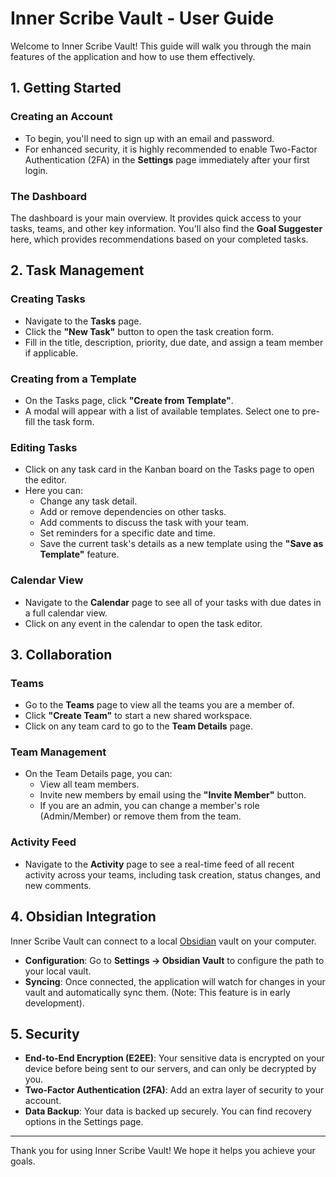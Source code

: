 # Inner Scribe Vault - User Guide

Welcome to Inner Scribe Vault! This guide will walk you through the main features of the application and how to use them effectively.

## 1. Getting Started

### Creating an Account
- To begin, you'll need to sign up with an email and password.
- For enhanced security, it is highly recommended to enable Two-Factor Authentication (2FA) in the **Settings** page immediately after your first login.

### The Dashboard
The dashboard is your main overview. It provides quick access to your tasks, teams, and other key information. You'll also find the **Goal Suggester** here, which provides recommendations based on your completed tasks.

## 2. Task Management

### Creating Tasks
- Navigate to the **Tasks** page.
- Click the **"New Task"** button to open the task creation form.
- Fill in the title, description, priority, due date, and assign a team member if applicable.

### Creating from a Template
- On the Tasks page, click **"Create from Template"**.
- A modal will appear with a list of available templates. Select one to pre-fill the task form.

### Editing Tasks
- Click on any task card in the Kanban board on the Tasks page to open the editor.
- Here you can:
  - Change any task detail.
  - Add or remove dependencies on other tasks.
  - Add comments to discuss the task with your team.
  - Set reminders for a specific date and time.
  - Save the current task's details as a new template using the **"Save as Template"** feature.

### Calendar View
- Navigate to the **Calendar** page to see all of your tasks with due dates in a full calendar view.
- Click on any event in the calendar to open the task editor.

## 3. Collaboration

### Teams
- Go to the **Teams** page to view all the teams you are a member of.
- Click **"Create Team"** to start a new shared workspace.
- Click on any team card to go to the **Team Details** page.

### Team Management
- On the Team Details page, you can:
  - View all team members.
  - Invite new members by email using the **"Invite Member"** button.
  - If you are an admin, you can change a member's role (Admin/Member) or remove them from the team.

### Activity Feed
- Navigate to the **Activity** page to see a real-time feed of all recent activity across your teams, including task creation, status changes, and new comments.

## 4. Obsidian Integration
Inner Scribe Vault can connect to a local [Obsidian](https://obsidian.md/) vault on your computer.

- **Configuration**: Go to **Settings -> Obsidian Vault** to configure the path to your local vault.
- **Syncing**: Once connected, the application will watch for changes in your vault and automatically sync them. (Note: This feature is in early development).

## 5. Security
- **End-to-End Encryption (E2EE)**: Your sensitive data is encrypted on your device before being sent to our servers, and can only be decrypted by you.
- **Two-Factor Authentication (2FA)**: Add an extra layer of security to your account.
- **Data Backup**: Your data is backed up securely. You can find recovery options in the Settings page.

---

Thank you for using Inner Scribe Vault! We hope it helps you achieve your goals.
